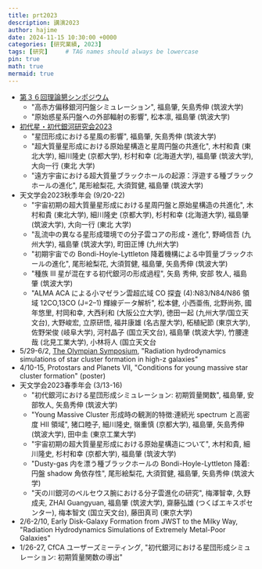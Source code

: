 ```yaml
---
title: prt2023
description: 講演2023
author: hajime
date: 2024-11-15 10:30:00 +0000
categories: [研究業績, 2023]
tags: [研究]     # TAG names should always be lowercase
pin: true
math: true
mermaid: true
---
```


- [第３６回理論懇シンポジウム](https://sites.google.com/view/rironkon2023/)
  - "高赤方偏移銀河円盤シミュレーション", 福島肇, 矢島秀伸 (筑波大学)
  - "原始惑星系円盤への外部輻射の影響", 松本凛, 福島肇 (筑波大学)
- [初代星・初代銀河研究会2023](https://fukushimahj.github.io/FSFG2023/)
  - "星団形成における星風の影響", 福島肇, 矢島秀伸 (筑波大学)
  - "超大質量星形成における原始星構造と星周円盤の共進化", 木村和貴 (東北大学), 細川隆史 (京都大学), 杉村和幸 (北海道大学), 福島肇 (筑波大学), 大向一行 (東北
大学)
  - "遠方宇宙における超大質量ブラックホールの起源：浮遊する種ブラックホールの進化", 尾形絵梨花, 大須賀健, 福島肇 (筑波大学)
- 天文学会2023秋季年会 (9/20-22)
  - "宇宙初期の超大質量星形成における星周円盤と原始星構造の共進化", 木村和貴 (東北大学), 細川隆史 (京都大学), 杉村和幸 (北海道大学), 福島肇 (筑波大学), 大向一行 (東北
大学)
  - "乱流中の異なる星形成環境での分子雲コアの形成・進化", 野崎信吾 (九州大学), 福島肇 (筑波大学), 町田正博 (九州大学)
  - "初期宇宙での Bondi-Hoyle-Lyttleton 降着機構による中質量ブラックホールの進化", 尾形絵梨花, 大須賀健, 福島肇, 矢島秀伸 (筑波大学)
  - "種族 III 星が混在する初代銀河の形成過程", 矢島 秀伸, 安部 牧人, 福島 肇 (筑波大学)
  - "ALMA ACA による小マゼラン雲超広域 CO 探査 (4):N83/N84/N86 領域 12CO,13CO (J=2–1) 輝線データ解析", 松本健, 小西亜侑, 北野尚弥, 國年悠里, 村岡和幸, 大西利和 (大阪公立大学), 徳田一起 (九州大学/国立天文台), 大野峻宏, 立原研悟, 福井康雄 (名古屋大学), 柘植紀節 (東京大学), 佐野栄俊 (岐阜大学), 河村晶子 (国立天文台), 福島肇 (筑波大学), 竹腰達哉 (北見工業大学), 小林将人 (国立天文台
-  5/29-6/2, [The Olympian Symposium](https://olympiansymposium.org/), "Radiation hydrodynamics simulations of star cluster formation in high-z galaxies"
- 4/10-15, Protostars and Planets VII, "Conditions for young massive star cluster formation" (poster)
- 天文学会2023春季年会 (3/13-16)
  - "初代銀河における星団形成シミュレーション: 初期質量関数", 福島肇, 安部牧人, 矢島秀伸 (筑波大学)
  - "Young Massive Cluster 形成時の観測的特徴:連続光 spectrum と高密度 HII 領域", 猪口睦子, 細川隆史, 嶺重慎 (京都大学), 福島肇, 矢島秀伸 (筑波大学), 田中圭 (東京工業大学)
  - "宇宙初期の超大質量星形成における原始星構造について", 木村和貴, 細川隆史, 杉村和幸 (京都大学), 福島肇 (筑波大学)
  - "Dusty-gas 内を漂う種ブラックホールの Bondi-Hoyle-Lyttleton 降着:円盤 shadow 角依存性", 尾形絵梨花, 大須賀健, 福島肇, 矢島秀伸 (筑波大学)
  - "天の川銀河のペルセウス腕における分子雲進化の研究", 梅澤智幸, 久野成夫, ZHAI Guangyuan, 福島肇 (筑波大学), 齋藤弘雄 (つくばエキスポセンター),   梅本智文 (国立天文台), 藤田真司 (東京大学)
- 2/6-2/10, Early Disk-Galaxy Formation from JWST to the Milky Way, "Radiation Hydrodynamics Simulations of Extremely Metal-Poor Galaxies"
- 1/26-27, CfCA ユーザーズミーティング, "初代銀河における星団形成シミュレーション: 初期質量関数の導出"
